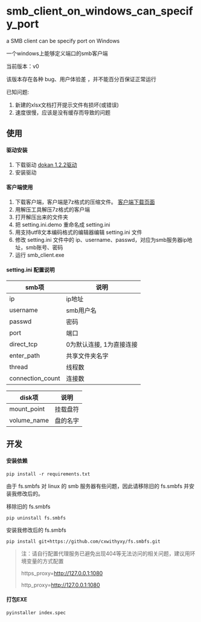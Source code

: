 # smb_client_on_windows_can_specify_port
a SMB client can be specify port on Windows

一个windows上能够定义端口的smb客户端



当前版本：v0

该版本存在各种 bug、用户体验差 ，并不能百分百保证正常运行

已知问题:

1. 新建的xlsx文档打开提示文件有损坏(或错误)
2. 速度很慢，应该是没有缓存而导致的问题



## 使用

#### 驱动安装

1. 下载驱动 [dokan 1.2.2驱动](https://github.com/dokan-dev/dokany/releases/download/v1.2.2.1000/DokanSetup_redist.exe)
2. 安装驱动

#### 客户端使用

1. 下载客户端，客户端是7z格式的压缩文件。 [客户端下载页面](https://github.com/cxwithyxy/smb_client_on_windows_can_specify_port/releases)
2. 用解压工具解压7z格式的客户端
3. 打开解压出来的文件夹
4. 把 setting.ini.demo 重命名成 setting.ini
5. 用支持utf8文本编码格式的编辑器编辑 setting.ini 文件
6. 修改 setting.ini 文件中的 ip、username、passwd，对应为smb服务器ip地址，smb账号、密码
7. 运行 smb_client.exe

#### setting.ini 配置说明

| smb项            | 说明                     |
| ---------------- | ------------------------ |
| ip               | ip地址                   |
| username         | smb用户名                |
| passwd           | 密码                     |
| port             | 端口                     |
| direct_tcp       | 0为默认连接, 1为直接连接 |
| enter_path       | 共享文件夹名字           |
| thread           | 线程数                   |
| connection_count | 连接数                   |

| disk项      | 说明     |
| ----------- | -------- |
| mount_point | 挂载盘符 |
| volume_name | 盘的名字 |



## 开发

#### 安装依赖

```
pip install -r requirements.txt
```

由于 fs.smbfs 对 linux 的 smb 服务器有些问题，因此请移除旧的 fs.smbfs 并安装我修改后的。

移除旧的 fs.smbfs

```
pip uninstall fs.smbfs
```

安装我修改后的 fs.smbfs

```
pip install git+https://github.com/cxwithyxy/fs.smbfs.git
```

> 注：请自行配置代理服务已避免出现404等无法访问的相关问题，建议用环境变量的方式配置
>
> https_proxy=http://127.0.0.1:1080
>
> http_proxy=http://127.0.0.1:1080

#### 打包EXE

```
pyinstaller index.spec
```



